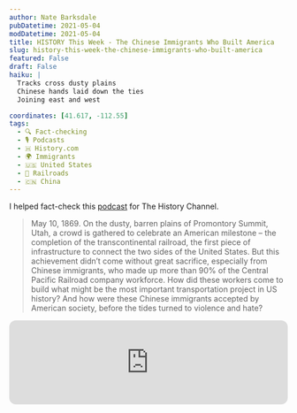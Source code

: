 ```yaml
---
author: Nate Barksdale
pubDatetime: 2021-05-04
modDatetime: 2021-05-04
title: HISTORY This Week - The Chinese Immigrants Who Built America
slug: history-this-week-the-chinese-immigrants-who-built-america
featured: False
draft: False
haiku: |
  Tracks cross dusty plains
  Chinese hands laid down the ties
  Joining east and west

coordinates: [41.617, -112.55]
tags:
  - 🔍 Fact-checking
  - 🎙️ Podcasts
  - 🇭 History.com
  - 🌍 Immigrants
  - 🇺🇸 United States
  - 🚂 Railroads
  - 🇨🇳 China
---
```


I helped fact-check this [podcast](https://open.spotify.com/episode/7IAKptCkkwJbq3V5CfwTcy?si=LLdrSoiiQP6HdDsbdNw1yw) for The History Channel.

> May 10, 1869. On the dusty, barren plains of Promontory Summit, Utah, a crowd is gathered to celebrate an American milestone – the completion of the transcontinental railroad, the first piece of infrastructure to connect the two sides of the United States. But this achievement didn’t come without great sacrifice, especially from Chinese immigrants, who made up more than 90% of the Central Pacific Railroad company workforce. How did these workers come to build what might be the most important transportation project in US history? And how were these Chinese immigrants accepted by American society, before the tides turned to violence and hate?

<iframe style="border-radius:12px" src="https://open.spotify.com/embed/episode/7IAKptCkkwJbq3V5CfwTcy?utm_source=generator" width="100%" height="152" frameBorder="0" allowfullscreen="" allow="autoplay; clipboard-write; encrypted-media; fullscreen; picture-in-picture" loading="lazy"></iframe>
